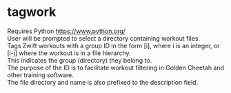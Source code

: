 # tagwork
Requires Python https://www.python.org/ \
User will be prompted to select a directory containing workout files. \
Tags Zwift workouts with a group ID in the form [i], where i is an integer, or [i-j] where the workout is in a file hierarchy.\
This indicates the group (directory) they belong to.\
The purpose of the ID is to facilitate workout filtering in Golden Cheetah and other training software.\
The file directory and name is also prefixed to the description field.
